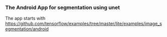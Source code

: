 ### The Android App for segmentation using unet
The app starts with https://github.com/tensorflow/examples/tree/master/lite/examples/image_segmentation/android 
